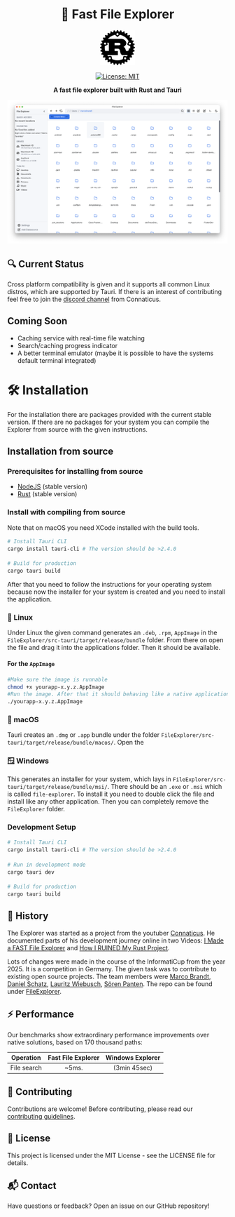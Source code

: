 <div align="center">

# 🚀 Fast File Explorer

<a href="https://www.rust-lang.org/">
  <img src="resources/rust-logo.png" alt="Rust Logo" width="80"/>
</a>

[![License: MIT](https://img.shields.io/badge/License-MIT-yellow.svg)](https://opensource.org/licenses/MIT)

**A fast file explorer built with Rust and Tauri**

<img src="./resources/screenshot-explorer.png" alt="Fast Search Feature" width="700px"/>

</div>

## 🔍 Current Status

Cross platform compatibility is given and it supports all common Linux distros, which are supported by Tauri. If there is an
interest of contributing feel free to join the [discord channel](https://discord.com/invite/dnVJQtNXjr) from Connaticus.

## Coming Soon

- Caching service with real-time file watching
- Search/caching progress indicator
- A better terminal emulator (maybe it is possible to have the systems default terminal integrated)

# 🛠️ Installation

For the installation there are packages provided with the current stable version. If there are no packages for your system you can
compile the Explorer from source with the given instructions.

## Installation from source

### Prerequisites for installing from source

- [NodeJS](https://nodejs.org/) (stable version)
- [Rust](https://www.rust-lang.org/) (stable version)

### Install with compiling from source

Note that on macOS you need XCode installed with the build tools.

```bash
# Install Tauri CLI
cargo install tauri-cli # The version should be >2.4.0

# Build for production
cargo tauri build
```

After that you need to follow the instructions for your operating system because now the installer for your system is created and
you need to install the application.

### 🐧 Linux

Under Linux the given command generates an `.deb`, `.rpm`, `AppImage` in the `FileExplorer/src-tauri/target/release/bundle`
folder. From there on open the file and drag it into the applications folder. Then it should be available.

#### For the `AppImage`

```bash
#Make sure the image is runnable
chmod +x yourapp-x.y.z.AppImage
#Run the image. After that it should behaving like a native application
./yourapp-x.y.z.AppImage
```

### 🍎 macOS

Tauri creates an `.dmg` or `.app` bundle under the folder `FileExplorer/src-tauri/target/release/bundle/macos/`. Open the 

### 🪟 Windows

This generates an installer for your system, which lays in `FileExplorer/src-tauri/target/release/bundle/msi/`. There should be an
`.exe` or `.msi` which is called `file-explorer`. To install it you need to double click the file and install like any other
application. Then you can completely remove the `FileExplorer` folder.

### Development Setup

```bash
# Install Tauri CLI
cargo install tauri-cli # The version should be >2.4.0

# Run in development mode
cargo tauri dev

# Build for production
cargo tauri build
```

## 📄 History

The Explorer was started as a project from the youtuber [Connaticus](https://www.youtube.com/@conaticus).
He documented parts of his development journey online in two Videos:
[I Made a FAST File Explorer](https://youtu.be/Z60f2g-COJY?si=PHWogkV1R_wD8dza)
and
[How I RUINED My Rust Project](https://youtu.be/4wdAZQROc4A?si=9ksfN2TcxdDI41BD).

Lots of changes were made in the course of the InformatiCup from the year 2025. It is a competition in Germany. The given task was
to contribute to existing open source projects. The team members were
[Marco Brandt](https://github.com/CodeMarco05), [Daniel Schatz](https://github.com/xd1i0), [Lauritz
Wiebusch](https://github.com/wielauritz), [Sören Panten](https://github.com/SPKonig).
The repo can be found under [FileExplorer](https://github.com/CodeMarco05/FileExplorer).

## ⚡ Performance

Our benchmarks show extraordinary performance improvements over native solutions, based on 170 thousand paths:

| Operation   | Fast File Explorer | Windows Explorer |
| ----------- | :----------------: | :--------------: |
| File search |        ~5ms.       |   (3min 45sec)   |

## 🤝 Contributing

Contributions are welcome! Before contributing, please read our [contributing guidelines](CONTRIBUTING.md).

## 📝 License

This project is licensed under the MIT License - see the LICENSE file for details.

## 📬 Contact

Have questions or feedback? Open an issue on our GitHub repository!
